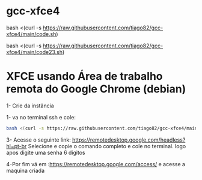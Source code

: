# gcc-xfce4

bash <(curl -s https://raw.githubusercontent.com/tiago82/gcc-xfce4/main/code.sh)



bash <(curl -s https://raw.githubusercontent.com/tiago82/gcc-xfce4/main/code23.sh)


# XFCE usando Área de trabalho remota do Google Chrome (debian)

1- Crie da instância 

1- va no terminal ssh e cole:
```bash
bash <(curl -s https://raw.githubusercontent.com/tiago82/gcc-xfce4/main/code4.sh)
```
3- Acesse o seguinte link: https://remotedesktop.google.com/headless?hl=pt-br
Selecione e copie o comando completo e cole no terminal. logo apos digite uma senha 6 digitos

4-Por fim vá em :https://remotedesktop.google.com/access/ e acesse a maquina criada
